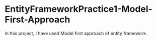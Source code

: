 # EntityFrameworkPractice1-Model-First-Approach

In this project, I have used Model first approach of entity framework.

